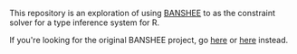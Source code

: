 This repository is an exploration of using [BANSHEE][] to as the constraint
solver for a type inference system for R.

If you're looking for the original BANSHEE project, go [here][BANSHEE] or
[here][banshee-git] instead.

[BANSHEE]: http://banshee.sourceforge.net/
[banshee-git]: https://github.com/jkodumal/banshee
